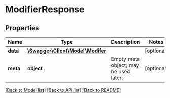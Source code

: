 # ModifierResponse

## Properties
Name | Type | Description | Notes
------------ | ------------- | ------------- | -------------
**data** | [**\Swagger\Client\Model\Modifer**](Modifer.md) |  | [optional] 
**meta** | **object** | Empty meta object; may be used later. | [optional] 

[[Back to Model list]](../README.md#documentation-for-models) [[Back to API list]](../README.md#documentation-for-api-endpoints) [[Back to README]](../README.md)


